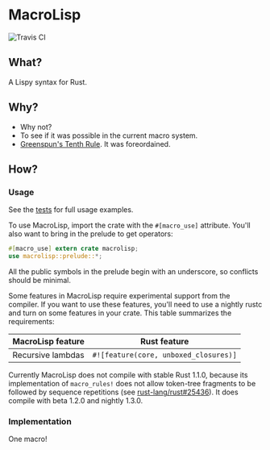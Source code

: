 # MacroLisp

![Travis CI](https://travis-ci.org/durka/macrolisp.svg)

## What?

A Lispy syntax for Rust.

## Why?

- Why not?
- To see if it was possible in the current macro system.
- [Greenspun's Tenth Rule](https://en.wikipedia.org/wiki/Greenspun%27s_tenth_rule). It was foreordained.

## How?

### Usage

See the [tests](tests/test.rs) for full usage examples.

To use MacroLisp, import the crate with the `#[macro_use]` attribute. You'll also want to bring in the prelude to get operators:

```rust
#[macro_use] extern crate macrolisp;
use macrolisp::prelude::*;
```

All the public symbols in the prelude begin with an underscore, so conflicts should be minimal.

Some features in MacroLisp require experimental support from the compiler. If you want to use these features, you'll need to use a nightly rustc and turn on some features in your crate. This table summarizes the requirements:

MacroLisp feature | Rust feature
------------------|-------------
Recursive lambdas | `#![feature(core, unboxed_closures)]`

Currently MacroLisp does not compile with stable Rust 1.1.0, because its implementation of `macro_rules!` does not allow token-tree fragments to be followed by sequence repetitions (see [rust-lang/rust#25436](https://github.com/rust-lang/rust/issues/25436)). It does compile with beta 1.2.0 and nightly 1.3.0.

### Implementation

One macro!


